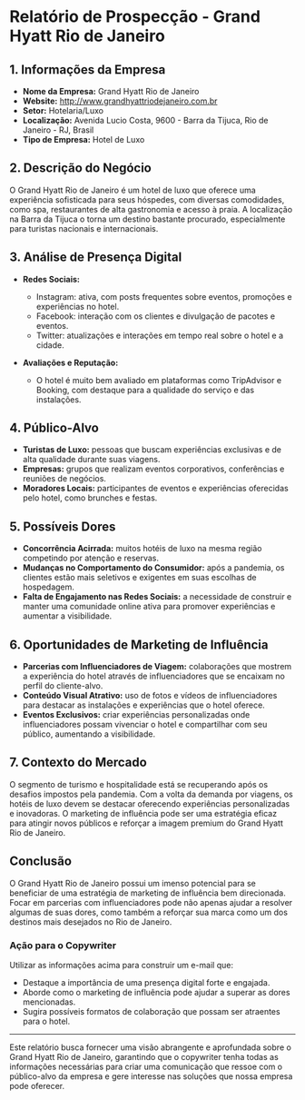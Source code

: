 # Relatório de Prospecção - Grand Hyatt Rio de Janeiro

## 1. Informações da Empresa

- **Nome da Empresa:** Grand Hyatt Rio de Janeiro
- **Website:** http://www.grandhyattriodejaneiro.com.br
- **Setor:** Hotelaria/Luxo
- **Localização:** Avenida Lucio Costa, 9600 - Barra da Tijuca, Rio de Janeiro - RJ, Brasil
- **Tipo de Empresa:** Hotel de Luxo

## 2. Descrição do Negócio

O Grand Hyatt Rio de Janeiro é um hotel de luxo que oferece uma experiência sofisticada para seus hóspedes, com diversas comodidades, como spa, restaurantes de alta gastronomia e acesso à praia. A localização na Barra da Tijuca o torna um destino bastante procurado, especialmente para turistas nacionais e internacionais.

## 3. Análise de Presença Digital

- **Redes Sociais:**
  - Instagram: ativa, com posts frequentes sobre eventos, promoções e experiências no hotel.
  - Facebook: interação com os clientes e divulgação de pacotes e eventos.
  - Twitter: atualizações e interações em tempo real sobre o hotel e a cidade.
  
- **Avaliações e Reputação:**
  - O hotel é muito bem avaliado em plataformas como TripAdvisor e Booking, com destaque para a qualidade do serviço e das instalações.

## 4. Público-Alvo

- **Turistas de Luxo:** pessoas que buscam experiências exclusivas e de alta qualidade durante suas viagens.
- **Empresas:** grupos que realizam eventos corporativos, conferências e reuniões de negócios.
- **Moradores Locais:** participantes de eventos e experiências oferecidas pelo hotel, como brunches e festas.

## 5. Possíveis Dores

- **Concorrência Acirrada:** muitos hotéis de luxo na mesma região competindo por atenção e reservas.
- **Mudanças no Comportamento do Consumidor:** após a pandemia, os clientes estão mais seletivos e exigentes em suas escolhas de hospedagem.
- **Falta de Engajamento nas Redes Sociais:** a necessidade de construir e manter uma comunidade online ativa para promover experiências e aumentar a visibilidade.

## 6. Oportunidades de Marketing de Influência

- **Parcerias com Influenciadores de Viagem:** colaborações que mostrem a experiência do hotel através de influenciadores que se encaixam no perfil do cliente-alvo.
- **Conteúdo Visual Atrativo:** uso de fotos e vídeos de influenciadores para destacar as instalações e experiências que o hotel oferece.
- **Eventos Exclusivos:** criar experiências personalizadas onde influenciadores possam vivenciar o hotel e compartilhar com seu público, aumentando a visibilidade.

## 7. Contexto do Mercado

O segmento de turismo e hospitalidade está se recuperando após os desafios impostos pela pandemia. Com a volta da demanda por viagens, os hotéis de luxo devem se destacar oferecendo experiências personalizadas e inovadoras. O marketing de influência pode ser uma estratégia eficaz para atingir novos públicos e reforçar a imagem premium do Grand Hyatt Rio de Janeiro.

## Conclusão

O Grand Hyatt Rio de Janeiro possui um imenso potencial para se beneficiar de uma estratégia de marketing de influência bem direcionada. Focar em parcerias com influenciadores pode não apenas ajudar a resolver algumas de suas dores, como também a reforçar sua marca como um dos destinos mais desejados no Rio de Janeiro.

### Ação para o Copywriter

Utilizar as informações acima para construir um e-mail que:
- Destaque a importância de uma presença digital forte e engajada.
- Aborde como o marketing de influência pode ajudar a superar as dores mencionadas.
- Sugira possíveis formatos de colaboração que possam ser atraentes para o hotel.

---

Este relatório busca fornecer uma visão abrangente e aprofundada sobre o Grand Hyatt Rio de Janeiro, garantindo que o copywriter tenha todas as informações necessárias para criar uma comunicação que ressoe com o público-alvo da empresa e gere interesse nas soluções que nossa empresa pode oferecer.